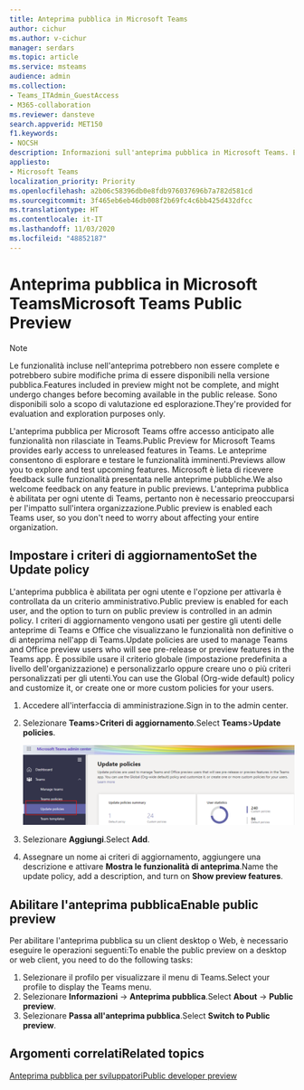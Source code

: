 ```yaml
---
title: Anteprima pubblica in Microsoft Teams
author: cichur
ms.author: v-cichur
manager: serdars
ms.topic: article
ms.service: msteams
audience: admin
ms.collection:
- Teams_ITAdmin_GuestAccess
- M365-collaboration
ms.reviewer: dansteve
search.appverid: MET150
f1.keywords:
- NOCSH
description: Informazioni sull'anteprima pubblica in Microsoft Teams. È possibile provare le nuove funzionalità e fornire feedback.
appliesto:
- Microsoft Teams
localization_priority: Priority
ms.openlocfilehash: a2b06c58396db0e8fdb976037696b7a782d581cd
ms.sourcegitcommit: 3f465eb6eb46db008f2b69fc4c6bb425d432dfcc
ms.translationtype: HT
ms.contentlocale: it-IT
ms.lasthandoff: 11/03/2020
ms.locfileid: "48852187"
---
```

# <a name="microsoft-teams-public-preview"></a><span data-ttu-id="087ed-104">Anteprima pubblica in Microsoft Teams</span><span class="sxs-lookup"><span data-stu-id="087ed-104">Microsoft Teams Public Preview</span></span>

> [!NOTE]
> <span data-ttu-id="087ed-105">Le funzionalità incluse nell'anteprima potrebbero non essere complete e potrebbero subire modifiche prima di essere disponibili nella versione pubblica.</span><span class="sxs-lookup"><span data-stu-id="087ed-105">Features included in preview might not be complete, and might undergo changes before becoming available in the public release.</span></span> <span data-ttu-id="087ed-106">Sono disponibili solo a scopo di valutazione ed esplorazione.</span><span class="sxs-lookup"><span data-stu-id="087ed-106">They're provided for evaluation and exploration purposes only.</span></span>

<span data-ttu-id="087ed-107">L'anteprima pubblica per Microsoft Teams offre accesso anticipato alle funzionalità non rilasciate in Teams.</span><span class="sxs-lookup"><span data-stu-id="087ed-107">Public Preview for Microsoft Teams provides early access to unreleased features in Teams.</span></span> <span data-ttu-id="087ed-108">Le anteprime consentono di esplorare e testare le funzionalità imminenti.</span><span class="sxs-lookup"><span data-stu-id="087ed-108">Previews allow you to explore and test upcoming features.</span></span> <span data-ttu-id="087ed-109">Microsoft è lieta di ricevere feedback sulle funzionalità presentata nelle anteprime pubbliche.</span><span class="sxs-lookup"><span data-stu-id="087ed-109">We also welcome feedback on any feature in public previews.</span></span> <span data-ttu-id="087ed-110">L'anteprima pubblica è abilitata per ogni utente di Teams, pertanto non è necessario preoccuparsi per l'impatto sull'intera organizzazione.</span><span class="sxs-lookup"><span data-stu-id="087ed-110">Public preview is enabled each Teams user, so you don't need to worry about affecting your entire organization.</span></span>

## <a name="set-the-update-policy"></a><span data-ttu-id="087ed-111">Impostare i criteri di aggiornamento</span><span class="sxs-lookup"><span data-stu-id="087ed-111">Set the Update policy</span></span>

 <span data-ttu-id="087ed-112">L'anteprima pubblica è abilitata per ogni utente e l'opzione per attivarla è controllata da un criterio amministrativo.</span><span class="sxs-lookup"><span data-stu-id="087ed-112">Public preview is enabled for each user, and the option to turn on public preview is controlled in an admin policy.</span></span> <span data-ttu-id="087ed-113">I criteri di aggiornamento vengono usati per gestire gli utenti delle anteprime di Teams e Office che visualizzano le funzionalità non definitive o di anteprima nell'app di Teams.</span><span class="sxs-lookup"><span data-stu-id="087ed-113">Update policies are used to manage Teams and Office preview users who will see pre-release or preview features in the Teams app.</span></span> <span data-ttu-id="087ed-114">È possibile usare il criterio globale (impostazione predefinita a livello dell'organizzazione) e personalizzarlo oppure creare uno o più criteri personalizzati per gli utenti.</span><span class="sxs-lookup"><span data-stu-id="087ed-114">You can use the Global (Org-wide default) policy and customize it, or create one or more custom policies for your users.</span></span>

1. <span data-ttu-id="087ed-115">Accedere all'interfaccia di amministrazione.</span><span class="sxs-lookup"><span data-stu-id="087ed-115">Sign in to the admin center.</span></span>
2. <span data-ttu-id="087ed-116">Selezionare **Teams**>**Criteri di aggiornamento**.</span><span class="sxs-lookup"><span data-stu-id="087ed-116">Select **Teams**>**Update policies**.</span></span>

   ![Selezionare l'opzione Aggiorna criteri](media/updatePolicies.png)

3. <span data-ttu-id="087ed-118">Selezionare **Aggiungi**.</span><span class="sxs-lookup"><span data-stu-id="087ed-118">Select **Add**.</span></span>
4. <span data-ttu-id="087ed-119">Assegnare un nome ai criteri di aggiornamento, aggiungere una descrizione e attivare **Mostra le funzionalità di anteprima**.</span><span class="sxs-lookup"><span data-stu-id="087ed-119">Name the update policy, add a description, and turn on **Show preview features**.</span></span>

## <a name="enable-public-preview"></a><span data-ttu-id="087ed-120">Abilitare l'anteprima pubblica</span><span class="sxs-lookup"><span data-stu-id="087ed-120">Enable public preview</span></span>

<span data-ttu-id="087ed-121">Per abilitare l'anteprima pubblica su un client desktop o Web, è necessario eseguire le operazioni seguenti:</span><span class="sxs-lookup"><span data-stu-id="087ed-121">To enable the public preview on a desktop or web client, you need to do the following tasks:</span></span>

1. <span data-ttu-id="087ed-122">Selezionare il profilo per visualizzare il menu di Teams.</span><span class="sxs-lookup"><span data-stu-id="087ed-122">Select your profile to display the Teams menu.</span></span>
2. <span data-ttu-id="087ed-123">Selezionare **Informazioni** → **Anteprima pubblica**.</span><span class="sxs-lookup"><span data-stu-id="087ed-123">Select **About** → **Public preview**.</span></span>
3. <span data-ttu-id="087ed-124">Selezionare **Passa all'anteprima pubblica**.</span><span class="sxs-lookup"><span data-stu-id="087ed-124">Select **Switch to Public preview**.</span></span>

## <a name="related-topics"></a><span data-ttu-id="087ed-125">Argomenti correlati</span><span class="sxs-lookup"><span data-stu-id="087ed-125">Related topics</span></span>

[<span data-ttu-id="087ed-126">Anteprima pubblica per sviluppatori</span><span class="sxs-lookup"><span data-stu-id="087ed-126">Public developer preview</span></span>](https://docs.microsoft.com/microsoftteams/platform/resources/dev-preview/developer-preview-intro)
